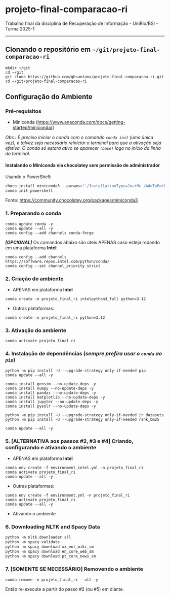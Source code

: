 # projeto-final-comparacao-ri
Trabalho final da disciplina de Recuperação de Informação - UniRio/BSI - Turma 2025-1

---

## Clonando o repositório em `~/git/projeto-final-comparacao-ri`

```shell
mkdir ~/git
cd ~/git
git clone https://github.com/gbsantana/projeto-final-comparacao-ri.git
cd ~/git/projeto-final-comparacao-ri
```
## Configuração do Ambiente

### Pré-requisitos

- Miniconda (<https://www.anaconda.com/docs/getting-started/miniconda/>)

_Obs.: É preciso iniciar o conda com o comando `conda init` (uma única vez), e talvez seja necessário reiniciar o terminal para que a ativação seja efetiva. O conda só estará ativo se aparecer `(base)` logo no início da linha do terminal._

#### Instalando o Miniconda via chocolatey sem permissão de administrador

Usando o PowerShell:

```powershell
choco install miniconda3 --params="'/InstallationType=JustMe /AddToPath=1 /RegisterPython=0'"
conda init powershell
```

Fonte: https://community.chocolatey.org/packages/miniconda3

### 1. Preparando o conda

```shell
conda update conda -y
conda update --all -y
conda config --add channels conda-forge
```

**_[OPCIONAL]_** Os comandos abaixo são úteis APENAS caso esteja rodando em uma plataforma **Intel**:

```shell
conda config --add channels https://software.repos.intel.com/python/conda/
conda config --set channel_priority strict
```

### 2. Criação do ambiente

- APENAS em plataforma **Intel**

```shell
conda create -n projeto_final_ri intelpython3_full python=3.12
```

- Outras plataformas:

```shell
conda create -n projeto_final_ri python=3.12
```

### 3. Ativação do ambiente

```shell
conda activate projeto_final_ri
```
### 4. Instalação de dependências (_sempre prefira usar o `conda` ao `pip`_)

```shell
python -m pip install -U --upgrade-strategy only-if-needed pip
conda update --all -y

conda install gensim --no-update-deps -y
conda install numpy --no-update-deps -y
conda install pandas --no-update-deps -y
conda install matplotlib --no-update-deps -y
conda install jupyter --no-update-deps -y
conda install pysolr --no-update-deps -y

python -m pip install -U --upgrade-strategy only-if-needed ir_datasets
python -m pip install -U --upgrade-strategy only-if-needed rank_bm25

conda update --all -y
```

### 5. [ALTERNATIVA aos passos #2, #3 e #4] Criando, configurando e ativando o ambiente

- APENAS em plataforma **Intel**

```shell
conda env create -f environment_intel.yml -n projeto_final_ri
conda activate projeto_final_ri
conda update --all -y
```

- Outras plataformas:

```shell
conda env create -f environment.yml -n projeto_final_ri
conda activate projeto_final_ri
conda update --all -y
```

- Ativando o ambiente

### 6. Downloading NLTK and Spacy Data

```python
python -m nltk.downloader all
python -m spacy validate
python -m spacy download xx_ent_wiki_sm
python -m spacy download en_core_web_sm
python -m spacy download pt_core_news_sm
```

### 7. [SOMENTE SE NECESSÁRIO] Removendo o ambiente

```shell
conda remove -n projeto_final_ri --all -y
```

Então re-execute a partir do passo #2 (ou #5) em diante.
